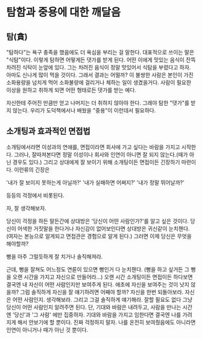 # 탐함과 중용에 대한 깨달음
## 탐(貪)
"탐하다"는 욕구 충족을 했음에도 더 욕심을 부리는 걸 말한다. 대표적으로 쓰이는 말은 "식탐"이다.
이렇게 탐하면 어떻게든 댓가를 받게 된다.
어떤 이에게 맛있는 음식이 잔뜩 차려진 식탁이 눈앞에 있다.
그는 차려진 음식이 정말 맛있어서 식탐을 부렸다고 하자. 
아마도 신나게 많이 먹을 것이다. 그래서 결과는 어떨까?
이 불쌍한 사람은 본인이 가진 소화용량을 넘치게 먹어 소화불량에 걸리거나 체하는 일이 생겼을거다.
사람이 필요한 이상을 원하고 취하게 되면 어떤 형태로든 댓가를 받는 예다.

자신한테 주어진 만큼만 얻고 나머지는 더 취하지 않아야 한다. 그래야 탐한 "댓가"를 받지 않는다. 
우리가 도덕책에서나 배웠을 "중용"이 이런데서 필요하다.

## 소개팅과 효과적인 면접법

소개팅에서라면 이성과의 연애를, 면접이라면 회사에 가고 싶다는 바람을 가지고 시작한다.
그러나, 잘따져본다면 정말 이성이나 회사와 인연이 아니면 잘 되지 않는다.(때가 아닌 경우도 있다.)
그리고 상대에게 잘 보이기 위해 소개팅이든 면접이든 긴장하기 마련이다. 
이런류의 긴장은 

'내가 잘 보이지 못하는게 아닐까?'
'내가 실패하면 어쩌지?'
'내가 정말 뛰어날까?'

등등의 걱정에서 비롯된다. 

자, 잘 생각해보자. 

당신이 걱정을 하든 말든간에 상대방은 '당신이 어떤 사람인가?'를 알고 싶은 것이다.
당신이 어색한 거짓말을 한다거나 자신감이 없어보인다면 상대방은 귀신같이 눈치챈다.
(여자는 본능으로 알게되고 면접관은 경험으로 알게 된다.)
그러면 이제 당신은 무엇을 해야할까?

뻥을 아주 그럴듯하게 잘 치거나 
솔직해져라.

근데, 뻥을 잘쳐도 어느정도 연륜이 있으면 뻥인거 다 눈치챈다.
(뻥을 하고 싶거든 그 뻥을 오랜 시간을 가지고 자신으로 만들어라...)
오랜 시간 소개팅이든 면접이든 하다보면 결국엔 내 자신이 어떤 사람인지만 보여주게 된다.
애초에 자신을 보여주는 것이 낫지 않을까?
그럼 솔직하게 자신을 잘 얘기하려면 어째야 할까?
자신을 한번 되돌아보라. 자신은 어떤 사람인지. 생각해보라.
그리고 그걸 솔직하게 얘기해라. 잘할 필요도 없다 그냥 당신이 어떤 사람인지 알려주면 된다.
단, 기대와 바람은 내려두고, 사람을 만나는 시간엔 '당신'과 '그 사람' 에만 집중하자.
기대와 바람을 가지고 임한다면 결국엔 나를 가려지게 해서 안보기에 할 뿐이다. 
진짜 걱정하지 말자. 나를 온전히 보여줬음에도 아니라면 인연이 아니거나 때가 아닌 것 뿐이다.




